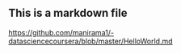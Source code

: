 ## This is a markdown file
https://github.com/manirama1/-datasciencecoursera/blob/master/HelloWorld.md
